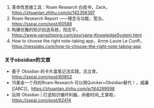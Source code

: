 1. 革命性思维工具：Roam Research 白皮书，Zack，https://zhuanlan.zhihu.com/p/142356397
3. Roam Research Report ——理念与功能，宽治，https://sspai.com/post/60588
4. 构建优雅的知识创造系统，阳志平，https://www.yangzhiping.com/psy/yang-KnowledgeSystem.html
6. How to choose the right note-taking app，Anne-Laure Le Cunff，https://nesslabs.com/how-to-choose-the-right-note-taking-app

### 关于obsidian的文章
- 基于 Obsidian 的卡片盒笔记法实践，吕立青，https://sspai.com/post/60802
- 15美金一个月的Roam Research 可以用Quicker+Obsidian替代！，威廉[[ABC]]，https://zhuanlan.zhihu.com/p/164299598
- 玩转 Obsidian | 打造知识循环利器，闲者时间_王掌柜，https://sspai.com/post/62414

